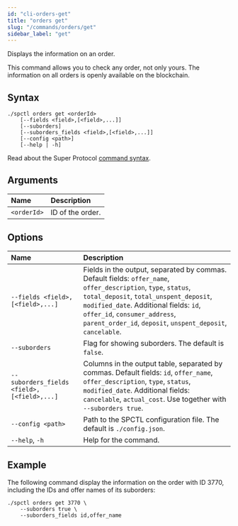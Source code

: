 ```yaml
---
id: "cli-orders-get"
title: "orders get"
slug: "/commands/orders/get"
sidebar_label: "get"
---
```


Displays the information on an order.

This command allows you to check any order, not only yours. The information on all orders is openly available on the blockchain.

## Syntax

```
./spctl orders get <orderId>
    [--fields <field>,[<field>,...]]
    [--suborders]
    [--suborders_fields <field>,[<field>,...]]
    [--config <path>]
    [--help | -h]
```

Read about the Super Protocol [command syntax](/cli/commands#command-syntax).

## Arguments

| **Name** | **Description** |
| :- | :- |
| `<orderId>` | ID of the order. |

## Options

| <div style={{width:355}}>**Name**</div> | **Description** |
| :- | :- |
| `--fields <field>,[<field>,...]` | Fields in the output, separated by commas. Default fields: `offer_name`, `offer_description`, `type`, `status`, `total_deposit`, `total_unspent_deposit`, `modified_date`. Additional fields: `id`, `offer_id`, `consumer_address`, `parent_order_id`, `deposit`, `unspent_deposit`, `cancelable`. |
| `--suborders` | Flag for showing suborders. The default is `false`. |
| `--suborders_fields <field>,[<field>,...]` | Columns in the output table, separated by commas. Default fields: `id`, `offer_name`, `offer_description`, `type`, `status`, `modified_date`. Additional fields: `cancelable`, `actual_cost`. Use together with `--suborders true`. |
| `--config <path>` | Path to the SPCTL configuration file. The default is `./config.json`. |
| `--help`, `-h` | Help for the command. |

## Example

The following command display the information on the order with ID 3770, including the IDs and offer names of its suborders:

```
./spctl orders get 3770 \
    --suborders true \
    --suborders_fields id,offer_name
```